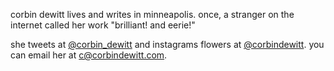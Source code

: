 corbin dewitt lives and writes in minneapolis. once, a stranger on the internet called her work "brilliant! and eerie!" 

she tweets at <a href="https://twitter.com/corbin_dewitt" target="_blank">@corbin_dewitt</a> and instagrams flowers at <a href="https://instagram.com/corbindewitt" target="_blank">@corbindewitt</a>. you can email her at <a href="mailto:c@corbindewitt.com">c@corbindewitt.com</a>. 